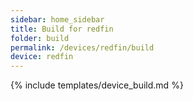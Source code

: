 ```yaml
---
sidebar: home_sidebar
title: Build for redfin
folder: build
permalink: /devices/redfin/build
device: redfin
---
```

{% include templates/device_build.md %}
